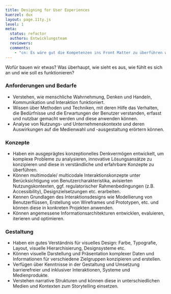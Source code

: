 ```yaml
---
title: Designing for User Experiences
kuerzel: dux
layout: page.11ty.js
level: 1
meta:
  status: refactor
  authors: Entwicklungsteam
  reviewers:
  comments:
    - "cn: Es wäre gut die Kompetenzen ins Front Matter zu überführen wie bei CREA, damit sie später adressiert werden können."
---
```


Wofür bauen wir etwas? Was überhaupt, wie sieht es aus, wie fühlt es sich an und wie soll es funktionieren?


### Anforderungen und Bedarfe
- Verstehen, wie menschliche Wahrnehmung, Denken und Handeln, Kommunikation und Interaktion funktioniert.
- Wissen über Methoden und Techniken, mit deren Hilfe das Verhalten, die Bedürfnisse und die Erwartungen der Benutzer verstanden, erfasst und nutzbar gemacht werden und diese anwenden können.
- Analyse von Nutzungs- und Unternehmenskontexte und deren Auswirkungen auf die Medienwahl und -ausgestaltung erörtern können.

### Konzepte
- Haben ein ausgeprägtes konzeptionelles Denkvermögen entwickelt, um komplexe Probleme zu analysieren, innovative Lösungsansätze zu konzipieren und diese in verständliche und erfahrbare Konzepte zu überführen.
- Können multimodale/ multicodale Interaktionskonzepte unter Berücksichtigung von Benutzercharakteristika, avisierten Nutzungskontexten, ggf. regulatorischer Rahmenbedingungen (z.B. Accessibility), Designzielsetzungen etc. erarbeiten.
- Kennen Grundlagen des Interaktionsdesigns wie Modellierung von Benutzerflüssen, Erstellung von Wireframes und Prototypen, etc. und können diese in konkreten Projekten anwenden.
- Können angemessene Informationsarchitekturen entwicklen, evaluieren, iterieren und optimieren.

### Gestaltung
- Haben ein gutes Verständnis für visuelles Design: Farbe, Typografie, Layout, visuelle Hierarchisierung, Designsysteme etc.
- Können visuelle Darstellung und Präsentation komplexer Daten und Informationen für verschiedene Zielgruppen konzipieren und erstellen.
- Verfügen über Kenntnisse in der Gestaltung und Umsetzung barrierefreier und inklusiver Interaktionen, Systeme und Medienprodukte.
- Verstehen narrative Strukturen und können diese in unterschiedlichen Medien und Kontexten zum Storytelling einsetzen.

